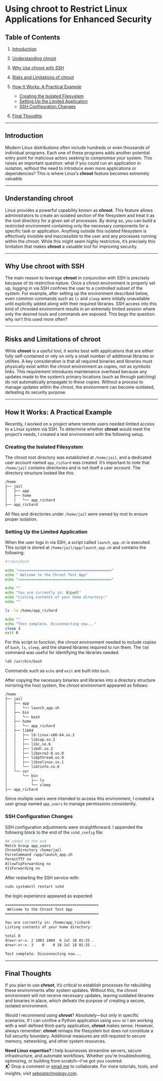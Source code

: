 
# Using **chroot** to Restrict Linux Applications for Enhanced Security

## Table of Contents

1. [Introduction](#introduction)
2. [Understanding chroot](#understanding-chroot)
3. [Why Use chroot with SSH](#why-use-chroot-with-ssh)
4. [Risks and Limitations of chroot](#risks-and-limitations-of-chroot)
5. [How It Works: A Practical Example](#how-it-works-a-practical-example)

   * [Creating the Isolated Filesystem](#creating-the-isolated-filesystem)
   * [Setting Up the Limited Application](#setting-up-the-limited-application)
   * [SSH Configuration Changes](#ssh-configuration-changes)
6. [Final Thoughts](#final-thoughts)

---

## Introduction

Modern Linux distributions often include hundreds or even thousands of individual programs. Each one of these programs adds another potential entry point for malicious actors seeking to compromise your system. This raises an important question: what if you could run an application in isolation, without the need to introduce even more applications or dependencies? This is where Linux’s **chroot** feature becomes extremely valuable.

---

## Understanding **chroot**

Linux provides a powerful capability known as **chroot**. This feature allows administrators to create an isolated section of the filesystem and treat it as the root directory for a given set of processes. By doing so, you can build a restricted environment containing only the necessary components for a specific task or application. Anything outside this isolated filesystem is effectively invisible and inaccessible to the user and any processes running within the chroot. While this might seem highly restrictive, it’s precisely this limitation that makes **chroot** a valuable tool for improving security.

---

## Why Use **chroot** with SSH

The main reason to leverage **chroot** in conjunction with SSH is precisely because of its restrictive nature. Once a chroot environment is properly set up, logging in via SSH confines the user to a controlled subset of the system. For example, after setting up the environment described below, even common commands such as `ls` and `sleep` were initially unavailable until explicitly added along with their required libraries. SSH access into this kind of chrooted environment results in an extremely limited session where only the desired tools and commands are exposed. This begs the question: why isn’t this used more often?

---

## Risks and Limitations of **chroot**

While **chroot** is a useful tool, it works best with applications that are either fully self-contained or rely on only a small number of additional libraries or utilities. A key consideration is that all required binaries and libraries must physically exist within the chroot environment as copies, not as symbolic links. This requirement introduces maintenance overhead because any updates made to the system’s primary locations (such as through patching) do not automatically propagate to these copies. Without a process to manage updates within the chroot, the environment can become outdated, defeating its security purpose.

---

## How It Works: A Practical Example

Recently, I worked on a project where remote users needed limited access to a Linux system via SSH. To determine whether **chroot** would meet the project’s needs, I created a test environment with the following setup.

### Creating the Isolated Filesystem

The chroot root directory was established at `/home/jail`, and a dedicated user account named `app_richard` was created. It’s important to note that `/home/jail` contains directories and is not itself a user account. The directory structure looked like this:

```bash
/home
├── jail
│   ├── app
│   ├── home
│   │   └── app_richard
├── app_richard 
```

All files and directories under `/home/jail` were owned by root to ensure proper isolation.

### Setting Up the Limited Application

When the user logs in via SSH, a script called `launch_app.sh` is executed. This script is stored at `/home/jail/app/launch_app.sh` and contains the following:

```bash
#!/bin/bash

echo "==========================================="
echo " Welcome to the Chroot Test App"
echo "==========================================="

echo ""
echo "You are currently in: $(pwd)"
echo "Listing contents of your home directory:"
echo ""

ls -la /home/app_richard

echo ""
echo "Test complete. Disconnecting now..."
sleep 3
exit 0
```

For this script to function, the chroot environment needed to include copies of `bash`, `ls`, `sleep`, and the shared libraries required to run them. The `ldd` command was useful for identifying the libraries needed: 

```bash
ldd /usr/bin/bash
```

Commands such as `echo` and `exit` are built into `bash`.

After copying the necessary binaries and libraries into a directory structure mirroring the host system, the chroot environment appeared as follows:

```bash
/home
├── jail
│   ├── app
│   │   └── launch_app.sh
│   ├── bin
│   │   └── bash
│   ├── home
│   │   └── app_richard
│   ├── lib64
│   │   ├── ld-linux-x86-64.so.2
│   │   ├── libcap.so.2
│   │   ├── libc.so.6
│   │   ├── libdl.so.2
│   │   ├── libpcre2-8.so.0
│   │   ├── libpthread.so.0
│   │   ├── libselinux.so.1
│   │   └── libtinfo.so.6
│   └── usr
│       └── bin
│           ├── ls
│           └── sleep
├── app_richard 
```

Since multiple users were intended to access this environment, I created a user group named `app_users` to manage permissions consistently.

### SSH Configuration Changes

SSH configuration adjustments were straightforward. I appended the following block to the end of the `sshd_config` file:

```bash
## added to the end
Match Group app_users
ChrootDirectory /home/jail
ForceCommand /app/launch_app.sh
PermitTTY no
AllowTcpForwarding no
X11Forwarding no
```

After restarting the SSH service with:

```bash
sudo systemctl restart sshd
```

the login experience appeared as expected:

```bash
===========================================
 Welcome to the Chroot Test App
===========================================

You are currently in: /home/app_richard
Listing contents of your home directory:

total 0
drwxr-xr-x. 2 1003 1004  6 Jul 18 01:25 .
drwxr-xr-x. 3    0    0 18 Jul 18 01:25 ..

Test complete. Disconnecting now...
```

---

## Final Thoughts

If you plan to use **chroot**, it’s critical to establish processes for rebuilding these environments after system updates. Without this, the chroot environment will not receive necessary updates, leaving outdated libraries and binaries in place, which defeats the purpose of creating a secure, isolated environment.

Would I recommend using **chroot**? Absolutely—but only in specific scenarios. If I can confine a Python application using `venv` or I am working with a well-defined third-party application, **chroot** makes sense. However, always remember: **chroot** remaps the filesystem but does not constitute a full security boundary. Additional measures are still required to secure memory, networking, and other system resources.

**Need Linux expertise?** I help businesses streamline servers, secure infrastructure, and automate workflows. Whether you're troubleshooting, optimizing, or building from scratch—I've got you covered.  
📬 Drop a comment or [email me](mailto:info@sebostechnology.com) to collaborate. For more tutorials, tools, and insights, visit [sebostechnology.com](https://sebostechnology.com).